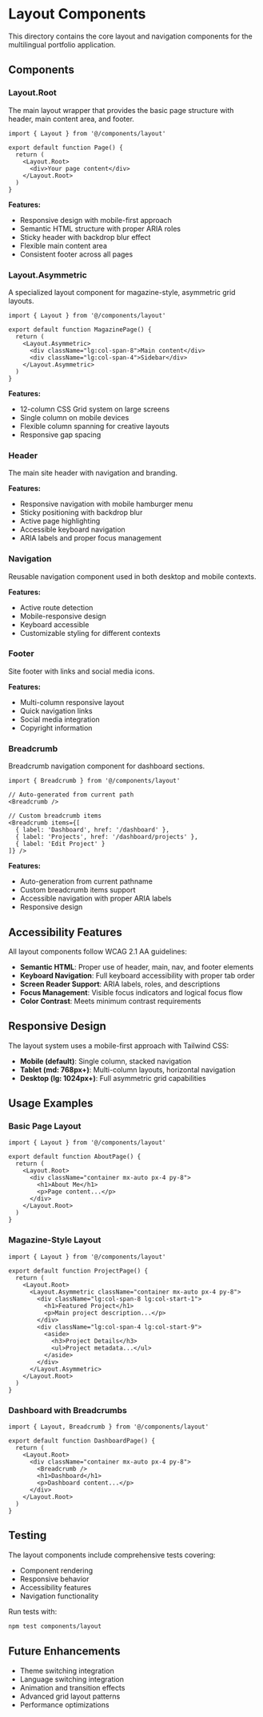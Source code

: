 # Layout Components

This directory contains the core layout and navigation components for the multilingual portfolio application.

## Components

### Layout.Root
The main layout wrapper that provides the basic page structure with header, main content area, and footer.

```tsx
import { Layout } from '@/components/layout'

export default function Page() {
  return (
    <Layout.Root>
      <div>Your page content</div>
    </Layout.Root>
  )
}
```

**Features:**
- Responsive design with mobile-first approach
- Semantic HTML structure with proper ARIA roles
- Sticky header with backdrop blur effect
- Flexible main content area
- Consistent footer across all pages

### Layout.Asymmetric
A specialized layout component for magazine-style, asymmetric grid layouts.

```tsx
import { Layout } from '@/components/layout'

export default function MagazinePage() {
  return (
    <Layout.Asymmetric>
      <div className="lg:col-span-8">Main content</div>
      <div className="lg:col-span-4">Sidebar</div>
    </Layout.Asymmetric>
  )
}
```

**Features:**
- 12-column CSS Grid system on large screens
- Single column on mobile devices
- Flexible column spanning for creative layouts
- Responsive gap spacing

### Header
The main site header with navigation and branding.

**Features:**
- Responsive navigation with mobile hamburger menu
- Sticky positioning with backdrop blur
- Active page highlighting
- Accessible keyboard navigation
- ARIA labels and proper focus management

### Navigation
Reusable navigation component used in both desktop and mobile contexts.

**Features:**
- Active route detection
- Mobile-responsive design
- Keyboard accessible
- Customizable styling for different contexts

### Footer
Site footer with links and social media icons.

**Features:**
- Multi-column responsive layout
- Quick navigation links
- Social media integration
- Copyright information

### Breadcrumb
Breadcrumb navigation component for dashboard sections.

```tsx
import { Breadcrumb } from '@/components/layout'

// Auto-generated from current path
<Breadcrumb />

// Custom breadcrumb items
<Breadcrumb items={[
  { label: 'Dashboard', href: '/dashboard' },
  { label: 'Projects', href: '/dashboard/projects' },
  { label: 'Edit Project' }
]} />
```

**Features:**
- Auto-generation from current pathname
- Custom breadcrumb items support
- Accessible navigation with proper ARIA labels
- Responsive design

## Accessibility Features

All layout components follow WCAG 2.1 AA guidelines:

- **Semantic HTML**: Proper use of header, main, nav, and footer elements
- **Keyboard Navigation**: Full keyboard accessibility with proper tab order
- **Screen Reader Support**: ARIA labels, roles, and descriptions
- **Focus Management**: Visible focus indicators and logical focus flow
- **Color Contrast**: Meets minimum contrast requirements

## Responsive Design

The layout system uses a mobile-first approach with Tailwind CSS:

- **Mobile (default)**: Single column, stacked navigation
- **Tablet (md: 768px+)**: Multi-column layouts, horizontal navigation
- **Desktop (lg: 1024px+)**: Full asymmetric grid capabilities

## Usage Examples

### Basic Page Layout
```tsx
import { Layout } from '@/components/layout'

export default function AboutPage() {
  return (
    <Layout.Root>
      <div className="container mx-auto px-4 py-8">
        <h1>About Me</h1>
        <p>Page content...</p>
      </div>
    </Layout.Root>
  )
}
```

### Magazine-Style Layout
```tsx
import { Layout } from '@/components/layout'

export default function ProjectPage() {
  return (
    <Layout.Root>
      <Layout.Asymmetric className="container mx-auto px-4 py-8">
        <div className="lg:col-span-8 lg:col-start-1">
          <h1>Featured Project</h1>
          <p>Main project description...</p>
        </div>
        <div className="lg:col-span-4 lg:col-start-9">
          <aside>
            <h3>Project Details</h3>
            <ul>Project metadata...</ul>
          </aside>
        </div>
      </Layout.Asymmetric>
    </Layout.Root>
  )
}
```

### Dashboard with Breadcrumbs
```tsx
import { Layout, Breadcrumb } from '@/components/layout'

export default function DashboardPage() {
  return (
    <Layout.Root>
      <div className="container mx-auto px-4 py-8">
        <Breadcrumb />
        <h1>Dashboard</h1>
        <p>Dashboard content...</p>
      </div>
    </Layout.Root>
  )
}
```

## Testing

The layout components include comprehensive tests covering:
- Component rendering
- Responsive behavior
- Accessibility features
- Navigation functionality

Run tests with:
```bash
npm test components/layout
```

## Future Enhancements

- Theme switching integration
- Language switching integration
- Animation and transition effects
- Advanced grid layout patterns
- Performance optimizations